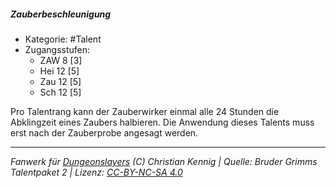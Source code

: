 <!---
Dies ist ein Fanwerk für DUNGEONSLAYERS (C) von Christian Kennig

Quellen:      [Bruder Grimms Talentpaket 2](https://www.f-space.de/ds4/downloads.html)
              [Talentbeschreibungen](https://www.f-space.de/ds4/tools-talentcards.html)
License:      [CC-BY-NC-SA 4.0](https://creativecommons.org/licenses/by-nc-sa/4.0/deed.de)
Richtlinien:  [Fanwerkrichtlinien](https://www.dungeonslayers.net/fanwerk-richtlinien/)
Autor:        Zauberlehrling
-->

  
##### Zauberbeschleunigung  
- Kategorie: #Talent  
- Zugangsstufen:  
  - ZAW 8 [3]  
  - Hei 12 [5]  
  - Zau 12 [5]  
  - Sch 12 [5]  

Pro Talentrang kann der Zauberwirker einmal alle 24 Stunden die Abklingzeit eines Zaubers halbieren. Die Anwendung dieses Talents muss erst nach der Zauberprobe angesagt werden.


___  
*Fanwerk für [Dungeonslayers](https://www.dungeonslayers.net/) (C) Christian Kennig | Quelle: Bruder Grimms Talentpaket 2 | Lizenz: [CC-BY-NC-SA 4.0](https://creativecommons.org/licenses/by-nc-sa/4.0/deed.de)*  